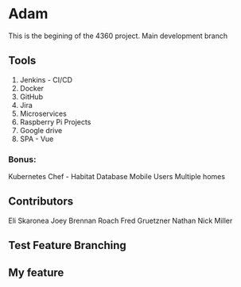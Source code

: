 # Adam
This is the begining of the 4360 project. Main development branch

## Tools
1. Jenkins - CI/CD
2. Docker
3. GitHub
4. Jira
5. Microservices
6. Raspberry Pi Projects
7. Google drive
8. SPA - Vue

### Bonus:
Kubernetes
Chef - Habitat
Database
Mobile
Users
Multiple homes

## Contributors
Eli Skaronea
Joey Brennan
Roach
Fred Gruetzner
Nathan
Nick Miller

## Test Feature Branching
## My feature